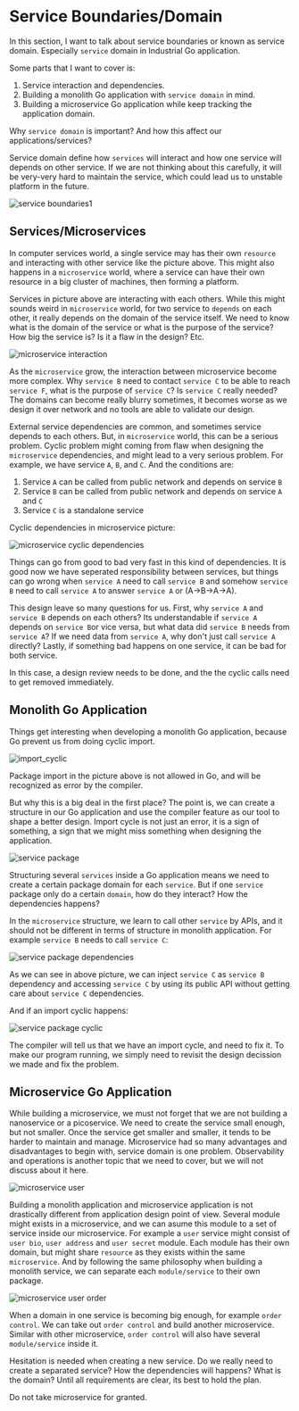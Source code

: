 # Service Boundaries/Domain

In this section, I want to talk about service boundaries or known as service domain. Especially `service` domain in Industrial Go application.

Some parts that I want to cover is:
1. Service interaction and dependencies.
2. Building a monolith Go application with `service domain` in mind.
3. Building a microservice Go application while keep tracking the application domain.

Why `service domain` is important? And how this affect our applications/services?

Service domain define how `services` will interact and how one service will depends on other service. If we are not thinking about this carefully, it will be very-very hard to maintain the service, which could lead us to unstable platform in the future.

![service boundaries1](/docs/images/service_boundaries1.png)

## Services/Microservices

In computer services world, a single service may has their own `resource` and  interacting with other service like the picture above. This might also happens in a `microservice` world, where a service can have their own resource in a big cluster of machines, then forming a platform.

Services in picture above are interacting with each others. While this might sounds weird in `microservice` world, for two service to `depends` on each other, it really depends on the domain of the service itself. We need to know what is the domain of the service or what is the purpose of the service? How big the service is? Is it a flaw in the design? Etc.

![microservice interaction](/docs/images/microservice_interaction.png)

As the `microservice` grow, the interaction between microservice become more complex. Why `service B` need to contact `service C` to be able to reach `service F`, what is the purpose of `service C`? Is `service C` really needed? The domains can become really blurry sometimes, it becomes worse as we design it over network and no tools are able to validate our design.

External service dependencies are common, and sometimes service depends to each others. But, in `microservice` world, this can be a serious problem. Cyclic problem might coming from flaw when designing the `microservice` dependencies, and might lead to a very serious problem. For example, we have service `A`, `B`, and `C`. And the conditions are:

1. Service `A` can be called from public network and depends on service `B`
2. Service `B` can be called from public network and depends on service `A` and `C`
3. Service `C` is a standalone service

Cyclic dependencies in microservice picture:

![microservice cyclic dependencies](/docs/images/microservice_cylic.png)

Things can go from good to bad very fast in this kind of dependencies. It is good now we have seperated responsibility between services, but things can go wrong when `service A` need to call `service B` and somehow `service B` need to call `service A` to answer `service A` or (A->B->A->A). 

This design leave so many questions for us. First, why `service A` and `service B` depends on each others? Its understandable if `service A` depends on `service B`or vice versa, but what data did `service B` needs from `service A`? If we need data from `service A`, why don't just call `service A` directly? Lastly, if something bad happens on one service, it can be bad for both service.

In this case, a design review needs to be done, and the the cyclic calls need to get removed immediately.

## Monolith Go Application

Things get interesting when developing a monolith Go application, because Go prevent us from doing cyclic import.

![import_cyclic](/docs/images/import_cyclic.png)

Package import in the picture above is not allowed in Go, and will be recognized as error by the compiler.

But why this is a big deal in the first place? The point is, we can create a structure in our Go application and use the compiler feature as our tool to shape a better design. Import cycle is not just an error, it is a sign of something, a sign that we might miss something when designing the application.

![service package](/docs/images/service_package.png)

Structuring several `services` inside a Go application means we need to create a certain package domain for each `service`. But if one `service` package only do a certain `domain`, how do they interact? How the dependencies happens?

In the `microservice` structure, we learn to call other `service` by APIs, and it should not be different in terms of structure in monolith application. For example `service B` needs to call `service C`:

![service package dependencies](/docs/images/service_package_dependencies.png)

As we can see in above picture, we can inject `service C` as `service B` dependency and accessing `service C` by using its public API without getting care about `service C` dependencies. 

And if an import cyclic happens:

![service package cyclic](/docs/images/service_package_cyclic.png)

The compiler will tell us that we have an import cycle, and need to fix it. To make our program running, we simply need to revisit the design decission we made and fix the problem. 

## Microservice Go Application

While building a microservice, we must not forget that we are not building a nanoservice or a picoservice. We need to create the service small enough, but not smaller. Once the service get smaller and smaller, it tends to be harder to maintain and manage. Microservice had so many advantages and disadvantages to begin with, service domain is one problem. Observability and operations is another topic that we need to cover, but we will not discuss about it here.

![microservice user](/docs/images/microservice_user.png)

Building a monolith application and microservice application is not drastically different from application design point of view. Several module might exists in a microservice, and we can asume this module to a set of service inside our microservice. For example a `user` service might consist of `user bio`, `user address` and `user secret` module. Each module has their own domain, but might share `resource` as they exists within the same `microservice`. And by following the same philosophy when building a monolith service, we can separate each `module/service` to their own package.

![microservice user order](/docs/images/microservice_user_order.png)

When a domain in one service is becoming big enough, for example `order control`. We can take out `order control` and build another microservice. Similar with other microservice, `order control` will also have several `module/service` inside it. 

Hesitation is needed when creating a new service. Do we really need to create a separated service? How the dependencies will happens? What is the domain? Until all requirements are clear, its best to hold the plan.

Do not take microservice for granted.
